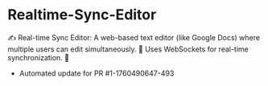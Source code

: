 # Realtime-Sync-Editor
✍️ Real-time Sync Editor: A web-based text editor (like Google Docs) where multiple users can edit simultaneously. 🤝 Uses WebSockets for real-time synchronization. 📡


- Automated update for PR #1-1760490647-493